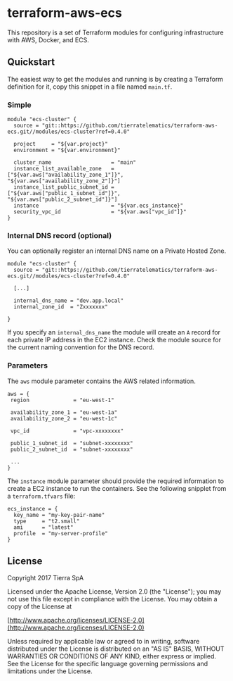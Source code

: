 # terraform-aws-ecs

This repository is a set of Terraform modules for configuring infrastructure with AWS, Docker, and ECS.

## Quickstart

The easiest way to get the modules and running is by creating a Terraform definition for it, copy this snippet in a file
named `main.tf`.

### Simple

```hcl
module "ecs-cluster" {
  source = "git::https://github.com/tierratelematics/terraform-aws-ecs.git//modules/ecs-cluster?ref=0.4.0"
 
  project     = "${var.project}"
  environment = "${var.environment}"
 
  cluster_name                   = "main"
  instance_list_available_zone   = ["${var.aws["availability_zone_1"]}", "${var.aws["availability_zone_2"]}"]
  instance_list_public_subnet_id = ["${var.aws["public_1_subnet_id"]}", "${var.aws["public_2_subnet_id"]}"]
  instance                       = "${var.ecs_instance}"
  security_vpc_id                = "${var.aws["vpc_id"]}"
}
```

### Internal DNS record (optional)

You can optionally register an internal DNS name on a Private Hosted Zone.

```hcl
module "ecs-cluster" {
  source = "git::https://github.com/tierratelematics/terraform-aws-ecs.git//modules/ecs-cluster?ref=0.4.0"
 
  [...]
  
  internal_dns_name = "dev.app.local"
  internal_zone_id  = "Zxxxxxxx"
  
}
```

If you specify an `internal_dns_name` the module will create an `A` record for each private IP address in the EC2 
instance. Check the module source for the current naming convention for the DNS record. 

### Parameters

The `aws` module parameter contains the AWS related information.
 
 ```hcl
aws = {
  region              = "eu-west-1"

  availability_zone_1 = "eu-west-1a"
  availability_zone_2 = "eu-west-1c"

  vpc_id              = "vpc-xxxxxxxx"

  public_1_subnet_id  = "subnet-xxxxxxxx"
  public_2_subnet_id  = "subnet-xxxxxxxx"
  
  ...
}
```

The `instance` module parameter should provide the required information to create a EC2 instance to run the containers. 
See the following snipplet from a `terraform.tfvars` file: 

```hcl
ecs_instance = {
  key_name = "my-key-pair-name"
  type     = "t2.small"
  ami      = "latest"
  profile  = "my-server-profile"
}
```



## License

Copyright 2017 Tierra SpA

Licensed under the Apache License, Version 2.0 (the "License");
you may not use this file except in compliance with the License.
You may obtain a copy of the License at

[http://www.apache.org/licenses/LICENSE-2.0](http://www.apache.org/licenses/LICENSE-2.0)

Unless required by applicable law or agreed to in writing, software
distributed under the License is distributed on an "AS IS" BASIS,
WITHOUT WARRANTIES OR CONDITIONS OF ANY KIND, either express or implied.
See the License for the specific language governing permissions and
limitations under the License.